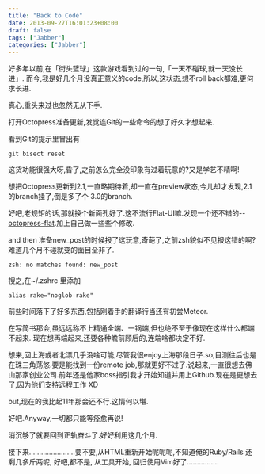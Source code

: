 ```yaml
---
title: "Back to Code"
date: 2013-09-27T16:01:23+08:00
draft: false
tags: ["Jabber"]
categories: ["Jabber"]
---
```


好多年以前,在「街头篮球」这款游戏看到过的一句,「一天不碰球,就一天没长进」.
而今,我是好几个月没真正意义的code,所以,这状态,想不roll back都难,更何求长进.

真心,重头来过也忽然无从下手.

打开Octopress准备更新,发觉连Git的一些命令的想了好久才想起来.

看到Git的提示里冒出有

 `git bisect reset`

这货功能很强大呀,昏了,之前怎么完全没印象有过着玩意的?又是学艺不精啊!

想把Octopress更新到2.1,一直略期待着,却一直在preview状态,今儿却才发现,2.1的branch挂了,倒是多了个 3.0的branch.


好吧,老规矩的话,那就换个新面孔好了.这不流行Flat-UI嘛.发现一个还不错的--[octopress-flat](https://github.com/alexharris/octopress-flat/).加上自己做一些些个修改.

and then 准备new_post的时候报了这玩意,奇葩了,之前zsh貌似不见报这错的啊?难道几个月不碰就变的面目全非了.

`
zsh: no matches found: new_post
`

搜之,在~/.zshrc 里添加

`
alias rake="noglob rake"
`

前些时间落下了好多东西,包括刚着手的翻译行当还有初尝Meteor.

在写简书那会,虽远远称不上精通全端、一锅端,但也绝不至于像现在这样什么都端不起来.
现在想再端起来,还要各种瞻前顾后的,连端啥都决定不好.

想来,回上海或者北漂几乎没啥可能,尽管我很enjoy上海那段日子.so,目测往后也是在珠三角荡悠.要是能找到一份remote job,那就更好不过了.说起来,一直很想去佛山那家创业公司.前年还是他家boss指引我才开始知道并用上Github.现在是更想去了,因为他们支持远程工作 XD

but,现在的我比起11年那会还不行.这情何以堪.

好吧.Anyway,一切都只能等痊愈再说!

消沉够了就要回到正轨奋斗了.好好利用这几个月.

接下来.......................要不要,从HTML重新开始呢呢呢,不知道俺的Ruby/Rails 还剩几多斤两呢, 好吧,都不是, 从工具开始, 回归使用Vim好了................
